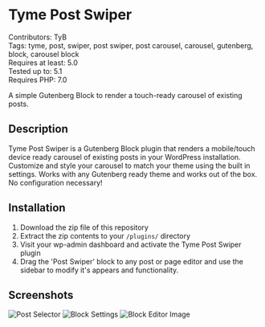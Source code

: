 # Tyme Post Swiper

Contributors: TyB  
Tags: tyme, post, swiper, post swiper, post carousel, carousel, gutenberg, block, carousel block  
Requires at least: 5.0  
Tested up to: 5.1  
Requires PHP: 7.0  

A simple Gutenberg Block to render a touch-ready carousel of existing posts.

## Description
Tyme Post Swiper is a Gutenberg Block plugin that renders a mobile/touch device ready carousel of existing posts in your WordPress installation. Customize and style your carousel to match your theme using the built in settings. Works with any Gutenberg ready theme and works out of the box. No configuration necessary!

## Installation
1. Download the zip file of this repository
2. Extract the zip contents to your `/plugins/` directory
3. Visit your wp-admin dashboard and activate the Tyme Post Swiper plugin
4. Drag the \'Post Swiper\' block to any post or page editor and use the sidebar to modify it\'s appears and functionality.

## Screenshots
![Post Selector](http://tymeinteractive.com/plugins/img/tps-block-post-selector.png)
![Block Settings](http://tymeinteractive.com/plugins/img/tps-block-settings.png)
![Block Editor Image](http://tymeinteractive.com/plugins/img/tps-block-editor2.png)
